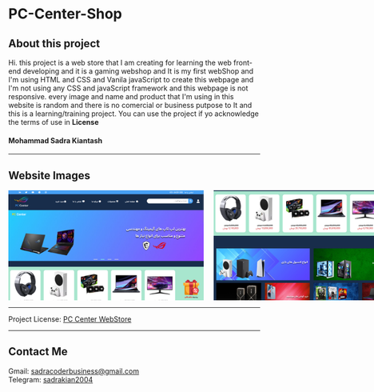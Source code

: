 # PC-Center-Shop

<h2> About this project </h2>
Hi. this project is a web store that I am creating for learning the web front-end developing and it is a gaming webshop and It is my first webShop
and I'm using HTML and CSS and Vanila javaScript to create this webpage and I'm not using any CSS and javaScript framework and this webpage is not responsive.
every image and name and product that I'm using in this website is random and there is no comercial or business putpose to It and this is a learning/training project.
You can use the project if yo acknowledge the terms of use in  <strong> License </strong>
<h4> Mohammad Sadra Kiantash </h4>
<hr>
<h2> Website Images </h2>
<div style="display: flex">
<img src="websitePictures/pcCenter1.png" width"350px" height="220px">&nbsp;&nbsp;&nbsp;&nbsp;&nbsp;
<img src="websitePictures/pcCenter2.png" width"350px" height="220px">
   <br> <br>
<img src="websitePictures/pcCenter3.png" width"350px" height="220px">&nbsp;&nbsp;&nbsp;&nbsp;&nbsp;
<img src="websitePictures/pcCenter4.png" width"350px" height="220px">
  <br> <br>
<img src="websitePictures/pcCenter5.png" width"350px" height="220px">&nbsp;&nbsp;&nbsp;&nbsp;&nbsp;
<img src="websitePictures/pcCenter6.png" width"350px" height="220px">
    <br> <br>
<img src="websitePictures/pcCenter7.png" width"350px" height="220px">
</div>
<hr>
Project License:&nbsp;<a href="License.md">PC Center WebStore</a>
<hr>
<h2>Contact Me </h2>
Gmail:&nbsp;<a href="mailto:sadracoderbusiness@gmail.com">sadracoderbusiness@gmail.com</a>
<br>
Telegram:&nbsp;<a href="https://t.me/sadrakian2004">sadrakian2004</a>
